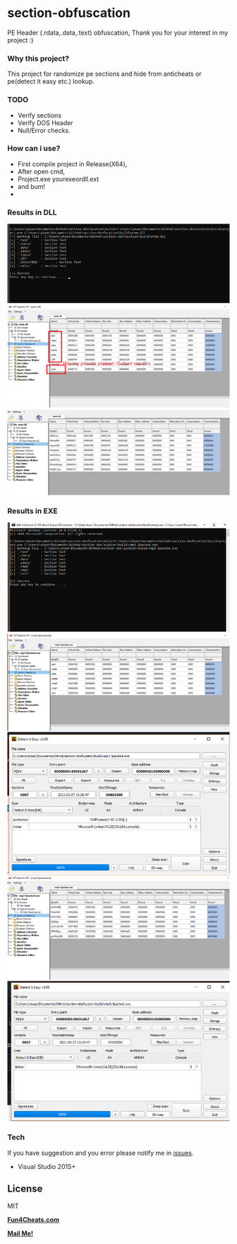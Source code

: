 # section-obfuscation
 PE Header (.rdata,.data,.text) obfuscation, Thank you for your interest in my project :)
### Why this project?
This project for randomize pe sections and hide from anticheats or pe(detect it easy etc.) lookup.

### TODO
- Verify sections
- Verify DOS Header
- Null/Error checks.

### How can i use?
- First compile project in Release(X64),
- After open cmd,
- Project.exe yourexeordll.ext
- and bum!
- 
 ### Results in DLL

![Run](https://github.com/SwenenzY/section-obfuscation/blob/main/pic/1.png?raw=true)
![Run](https://github.com/SwenenzY/section-obfuscation/blob/main/pic/2.png?raw=true)
![Run](https://github.com/SwenenzY/section-obfuscation/blob/main/pic/3.png?raw=true)

 ### Results in EXE
 
![Run](https://github.com/SwenenzY/section-obfuscation/blob/main/pic/exe/1.png?raw=true)
![Run](https://github.com/SwenenzY/section-obfuscation/blob/main/pic/exe/2.png?raw=true)
![Run](https://github.com/SwenenzY/section-obfuscation/blob/main/pic/exe/3.png?raw=true)
![Run](https://github.com/SwenenzY/section-obfuscation/blob/main/pic/exe/4.png?raw=true)
![Run](https://github.com/SwenenzY/section-obfuscation/blob/main/pic/exe/5.png?raw=true)


### Tech
If you have suggestion and you error please notify me in [issues](https://github.com/SwenenzY/section-obfuscation/issues).
- Visual Studio 2015+

License
----

MIT

**[Fun4Cheats.com](https://Fun4Cheats.com)**

**[Mail Me!](mailto:mail@swenenzy.com)**
